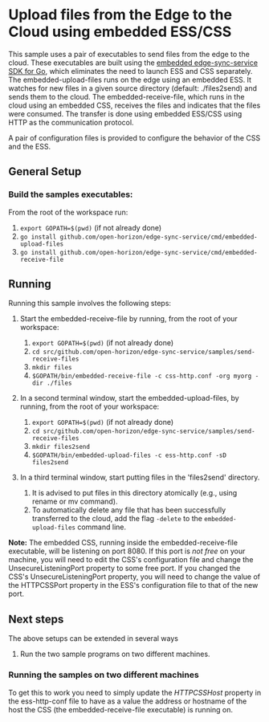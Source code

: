 # Upload files from the Edge to the Cloud using embedded ESS/CSS

This sample uses a pair of executables to send files from the edge to the cloud.
These executables are built using the [embedded edge-sync-service SDK for Go](https://github.com/open-horizon/edge-sync-service-client/embedded), which eliminates the need to launch ESS and CSS separately.
The embedded-upload-files runs on the edge using an embedded ESS. It watches for new files in a given source directory (default: ./files2send) and sends them to the cloud. The embedded-receive-file, which runs in the cloud using an embedded CSS, receives the files and indicates that the files were consumed.
The transfer is done using embedded ESS/CSS using HTTP as the communication protocol.

A pair of configuration files is provided to configure the behavior of the CSS and the ESS.

## General Setup

### Build the samples executables:

From the root of the workspace run:
1. `export GOPATH=$(pwd)` (if not already done)
2. `go install github.com/open-horizon/edge-sync-service/cmd/embedded-upload-files`
3. `go install github.com/open-horizon/edge-sync-service/cmd/embedded-receive-file`

## Running

Running this sample involves the following steps:

1. Start the embedded-receive-file by running, from the root of your workspace: 
    1. `export GOPATH=$(pwd)` (if not already done)
    2. `cd src/github.com/open-horizon/edge-sync-service/samples/send-receive-files`
    3. `mkdir files`
    4. `$GOPATH/bin/embedded-receive-file -c css-http.conf -org myorg -dir ./files`

2. In a second terminal window, start the embedded-upload-files, by running, from the root of your workspace: 
    1. `export GOPATH=$(pwd)` (if not already done)
    2. `cd src/github.com/open-horizon/edge-sync-service/samples/send-receive-files`
    3. `mkdir files2send`
    4. `$GOPATH/bin/embedded-upload-files -c ess-http.conf -sD files2send`
3. In a third terminal window, start putting files in the 'files2send' directory.
    1. It is advised to put files in this directory atomically (e.g., using rename or mv command).  
    2. To automatically delete any file that has been successfully transferred to the cloud, add the flag `-delete` to the `embedded-upload-files` command line.

**Note:** The embedded CSS, running inside the embedded-receive-file executable, will be listening on port 8080. If this port is *not free* on your machine, you will need to edit the CSS's configuration file and change the
UnsecureListeningPort property to some free port. If you changed the CSS's UnsecureListeningPort property, you will need to change the value of the HTTPCSSPort property in the ESS's configuration file to that of the new port.

## Next steps

The above setups can be extended in several ways
1. Run the two sample programs on two different machines.


### Running the samples on two different machines

To get this to work you need to simply update the *HTTPCSSHost* property in the ess-http-conf file to have as a
value the address or hostname of the host the CSS (the embedded-receive-file executable) is running on.
